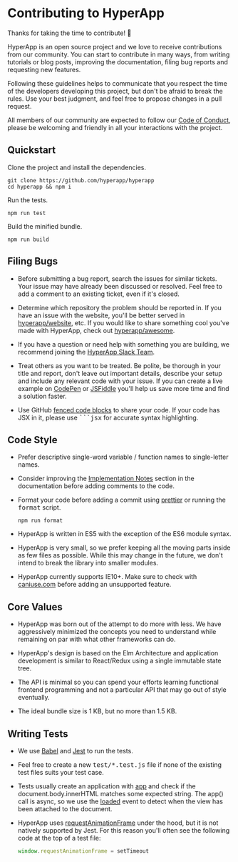 # Contributing to HyperApp

Thanks for taking the time to contribute! 🎉

HyperApp is an open source project and we love to receive contributions from our community. You can start to contribute in many ways, from writing tutorials or blog posts, improving the documentation, filing bug reports and requesting new features.

Following these guidelines helps to communicate that you respect the time of the developers developing this project, but don't be afraid to break the rules. Use your best judgment, and feel free to propose changes in a pull request.

All members of our community are expected to follow our [Code of Conduct](/CODE_OF_CONDUCT.md), please be welcoming and friendly in all your interactions with the project.

## Quickstart

Clone the project and install the dependencies.

```
git clone https://github.com/hyperapp/hyperapp
cd hyperapp && npm i
```

Run the tests.

```
npm run test
```

Build the minified bundle.

```
npm run build
```

## Filing Bugs

- Before submitting a bug report, search the issues for similar tickets. Your issue may have already been discussed or resolved. Feel free to add a comment to an existing ticket, even if it's closed.

- Determine which repository the problem should be reported in. If you have an issue with the website, you'll be better served in [hyperapp/website](https://github.com/hyperapp/website), etc. If you would like to share something cool you've made with HyperApp, check out [hyperapp/awesome](https://github.com/hyperapp/awesome-hyperapp).

- If you have a question or need help with something you are building, we recommend joining the [HyperApp Slack Team](https://hyperappjs.herokuapp.com).

- Treat others as you want to be treated. Be polite, be thorough in your title and report, don't leave out important details, describe your setup and include any relevant code with your issue. If you can create a live example on [CodePen](https://codepen.io) or [JSFiddle](https://jsfiddle.net) you'll help us save more time and find a solution faster.

- Use GitHub [fenced code blocks](https://help.github.com/articles/creating-and-highlighting-code-blocks/) to share your code. If your code has JSX in it, please use <samp>```jsx</samp> for accurate syntax highlighting.

## Code Style

- Prefer descriptive single-word variable / function names to single-letter names.

- Consider improving the [Implementation Notes](/docs/implementation-notes.md) section in the documentation before adding comments to the code.

- Format your code before adding a commit using [prettier](https://prettier.github.io/prettier) or running the <samp>format</samp> script.

  ```
  npm run format
  ```

- HyperApp is written in ES5 with the exception of the ES6 module syntax.

- HyperApp is very small, so we prefer keeping all the moving parts inside as few files as possible. While this may change in the future, we don't intend to break the library into smaller modules.

- HyperApp currently supports IE10+. Make sure to check with [caniuse.com](https://caniuse.com) before adding an unsupported feature.

## Core Values

- HyperApp was born out of the attempt to do more with less. We have aggressively minimized the concepts you need to understand while remaining on par with what other frameworks can do.

- HyperApp's design is based on the Elm Architecture and application development is similar to React/Redux using a single immutable state tree.

- The API is minimal so you can spend your efforts learning functional frontend programming and not a particular API that may go out of style eventually.

- The ideal bundle size is 1 KB, but no more than 1.5 KB.

## Writing Tests

- We use [Babel](https://babeljs.io) and [Jest](http://facebook.github.io/jest) to run the tests.

- Feel free to create a new <samp>test/*.test.js</samp> file if none of the existing test files suits your test case.

- Tests usually create an application with [app](/docs/api.md#app) and check if the document.body.innerHTML matches some expected string. The app() call is async, so we use the [loaded](/docs/api.md#loaded) event to detect when the view has been attached to the document.

- HyperApp uses [requestAnimationFrame](https://developer.mozilla.org/en-US/docs/Web/API/window/requestAnimationFrame) under the hood, but it is not natively supported by Jest. For this reason you'll often see the following code at the top of a test file:

  ```js
  window.requestAnimationFrame = setTimeout
  ```
